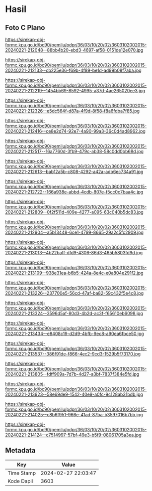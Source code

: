 # Hasil

## Foto C Plano

https://sirekap-obj-formc.kpu.go.id/bc90/pemilu/pdpr/36/03/10/20/02/3603102002015-20240221-212048--88bb4b20-ebd3-4697-af58-0151de12e070.jpg

https://sirekap-obj-formc.kpu.go.id/bc90/pemilu/pdpr/36/03/10/20/02/3603102002015-20240221-212133--cb225e36-f69b-4f89-be1d-ad99b08f7aba.jpg

https://sirekap-obj-formc.kpu.go.id/bc90/pemilu/pdpr/36/03/10/20/02/3603102002015-20240221-212219--1454bb69-8592-4995-a37d-4ae265020ee3.jpg

https://sirekap-obj-formc.kpu.go.id/bc90/pemilu/pdpr/36/03/10/20/02/3603102002015-20240221-212326--e5dc564f-d87a-4f9d-8f58-f8a6fdba7f85.jpg

https://sirekap-obj-formc.kpu.go.id/bc90/pemilu/pdpr/36/03/10/20/02/3603102002015-20240221-212416--ce8e2d74-92e7-4a90-99a3-36c0d4ad8962.jpg

https://sirekap-obj-formc.kpu.go.id/bc90/pemilu/pdpr/36/03/10/20/02/3603102002015-20240221-212517--16a7760d-3fb9-479c-ab38-58c0dd0bb68d.jpg

https://sirekap-obj-formc.kpu.go.id/bc90/pemilu/pdpr/36/03/10/20/02/3603102002015-20240221-212613--bab12a5b-c808-4292-a42a-adb6ec734a91.jpg

https://sirekap-obj-formc.kpu.go.id/bc90/pemilu/pdpr/36/03/10/20/02/3603102002015-20240221-212722--166a938e-abbd-4cdb-807e-f5cc0c7baa4c.jpg

https://sirekap-obj-formc.kpu.go.id/bc90/pemilu/pdpr/36/03/10/20/02/3603102002015-20240221-212809--0f2f511d-409e-4277-a095-63c040b5dc83.jpg

https://sirekap-obj-formc.kpu.go.id/bc90/pemilu/pdpr/36/03/10/20/02/3603102002015-20240221-212904--a5b13448-6ce1-4799-8665-29a2c5fc2909.jpg

https://sirekap-obj-formc.kpu.go.id/bc90/pemilu/pdpr/36/03/10/20/02/3603102002015-20240221-213013--4b22baff-dfd9-4306-86d3-465b5803fd9d.jpg

https://sirekap-obj-formc.kpu.go.id/bc90/pemilu/pdpr/36/03/10/20/02/3603102002015-20240221-213109--938e31ea-b6b5-424a-8e4c-e0a804e291f2.jpg

https://sirekap-obj-formc.kpu.go.id/bc90/pemilu/pdpr/36/03/10/20/02/3603102002015-20240221-213226--237700e5-56cd-47af-ba82-59c432f5e4c8.jpg

https://sirekap-obj-formc.kpu.go.id/bc90/pemilu/pdpr/36/03/10/20/02/3603102002015-20240221-213324--3596d5af-80d3-4b2d-ac3f-f65610eb6098.jpg

https://sirekap-obj-formc.kpu.go.id/bc90/pemilu/pdpr/36/03/10/20/02/3603102002015-20240221-213434--e8408c19-d2d9-4bfb-9ec8-a90ea6fbce50.jpg

https://sirekap-obj-formc.kpu.go.id/bc90/pemilu/pdpr/36/03/10/20/02/3603102002015-20240221-213537--386f91de-f866-4ec2-9cd3-1529b5f73170.jpg

https://sirekap-obj-formc.kpu.go.id/bc90/pemilu/pdpr/36/03/10/20/02/3603102002015-20240221-213805--fdff909a-7d7b-4d27-a3bf-7837f384e5fd.jpg

https://sirekap-obj-formc.kpu.go.id/bc90/pemilu/pdpr/36/03/10/20/02/3603102002015-20240221-213923--58e69de9-1542-40e9-a0fc-9c128ab31bdb.jpg

https://sirekap-obj-formc.kpu.go.id/bc90/pemilu/pdpr/36/03/10/20/02/3603102002015-20240221-214025--c8b6f951-966e-41ad-87ba-b3597016b7bb.jpg

https://sirekap-obj-formc.kpu.go.id/bc90/pemilu/pdpr/36/03/10/20/02/3603102002015-20240221-214124--c7514997-57bf-49e3-b5f9-08061705a3ea.jpg


## Metadata

| Key        | Value               |
| ---------- | ------------------- |
| Time Stamp | 2024-02-27 22:03:47 |
| Kode Dapil | 3603                |



